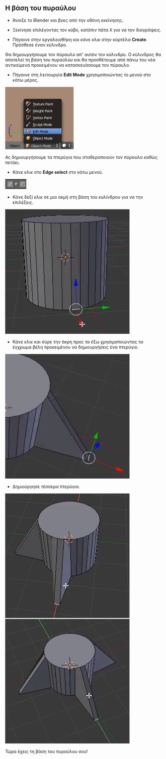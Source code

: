 ## Η βάση του πυραύλου

+ Άνοιξε το Blender και βγες από την οθόνη εκκίνησης.

+ Ξεκίνησε επιλέγοντας τον κύβο, κατόπιν πάτα <kbd>Χ</kbd> για να τον διαγράψεις.

+ Πήγαινε στην εργαλειοθήκη και κάνε κλικ στην καρτέλα **Create**. Πρόσθεσε έναν κύλινδρο.

Θα δημιουργήσουμε τον πύραυλο απ' αυτόν τον κύλινδρο. Ο κύλινδρος θα αποτελεί τη βάση του πυραύλου και θα προσθέτουμε από πάνω του νέα αντικείμενα προκειμένου να κατασκευάσουμε τον πύραυλο.

+ Πήγαινε στη λειτουργία **Edit Mode** χρησιμοποιώντας το μενού στο κάτω μέρος.

![Edit mode](images/edit-mode.png)

Ας δημιουργήσουμε τα πτερύγια που σταθεροποιούν τον πύραυλο καθώς πετάει.

+ Κάνε κλικ στο **Edge select** στο κάτω μενού.

![Edge tool](images/blender-edge-tool.png)

+ Κάνε δεξί κλικ σε μια ακμή στη βάση του κυλίνδρου για να την επιλέξεις.

![Επιλογή μιας ακμής](images/blender-rocket-fin-1-1.png)

+ Κάνε κλικ και σύρε την άκρη προς τα έξω χρησιμοποιώντας τα έγχρωμα βέλη προκειμένου να δημιουργήσεις ένα πτερύγιο.

![Σύρε το πτερύγιο](images/blender-rocket-fin-1-2.png)

+ Δημιούργησε τέσσερα πτερύγια.

![Δημιούργησε άλλο ένα πτερύγιο](images/blender-rocket-fin-2-1.png) ![Δημιούργησε άλλο ένα πτερύγιο](images/blender-rocket-fin-3-1.png)

Τώρα έχεις τη βάση του πυραύλου σου!